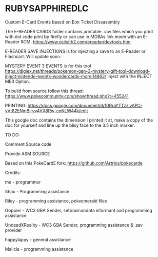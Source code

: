 # RUBYSAPPHIREDLC
Custom E-Card Events based on Eon Ticket Dissasembly

The E-READER CARDS folder contains printable .raw files which you print with dot code print by firefly
or can use in MGBAs link mode with an E-Reader ROM.  https://www.caitsith2.com/ereader/devtools.htm

E-READER SAVE INJECTIONS is for injecting a save to an E-Reader or Flashcart. Will update soon.

MYSTERY EVENT 3 EVENTS is for this tool
https://digiex.net/threads/pokemon-gen-3-mystery-gift-tool-download-inject-nintendo-events-wondercards-more.14863/
Inject with the INJECT ME3 Option. 


To build from source follow this thread: https://www.pokecommunity.com/showthread.php?t=455241

PRINTING: https://docs.google.com/document/d/10RraYTTzzivAPC-yVt82ENmBjryv4VX8Rw-eoNLW44k/edit

This google doc contains the dimension I printed it at, make a copy of the doc for yourself and 
line up the blisy face to the 3.5 inch marker. 

TO DO:

Comment Source code

Provide ASM SOURCE

Based on this PokeCardE fork: https://github.com/Artrios/pokecarde

Credits:

me - programmer

Shao - Programming assistance

Riley - programming assistance, pokeemerald files

Goppier - WC3 GBA Sender, setboxmondata informant and programming assistance

UndeadXReality - WC3 GBA Sender, programming assistance & .sav provider

happylappy - general assistance

Malicia - programming assistance

